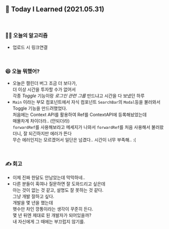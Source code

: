 ## 🚀 Today I Learned (2021.05.31)

<br/>

### **👨‍💻 오늘의 알고리즘**

-   업로드 시 링크연결

<br/>

### **😆 오늘 뭐했어?**

-   오늘은 캘린더 버그 조금 더 보다가,  
    더 이상 시간을 투자할 수가 없어서  
    각종 _Toggle_ 기능이랑 _로그인 관련 그룹_ 만드냐고 시간을 다 보냈던 하루  
-   `Main` 이라는 부모 컴포넌트에서 자식 컴포넌트 `SearchBar`의 `Modal`등을 불러와서 Toggle 기능을 만드려했었다.  
    처음에는 Context API를 활용하여 Ref를 ContextAPI에 등록해놨었는데  
    매몰차게 차이더라.. (안되더라)  
    `forwardRef`를 사용해보라고 메세지가 나와서 `forwardRef`를 처음 사용해서 불러왔더니, 잘 되긴하지만 에러가 뜬다  
    무슨 에러인지는 모르겠어서 일단은 넘겼다.. 시간이 너무 부족해.. :(  

<br/>

### **✍️ 회고**

-   이제 진짜 한달도 안남았는데 막막하네..
-   다른 분들이 혹여나 질문하면 잘 도와드리고 싶은데  
    아는 것이 없는 것 같고, 설명도 잘 못하는 것 같다.  
    그냥 개발 잘하고 싶다.  
    개발을 몇 년을 했는데  
    햇수만 차인 깡통이라는 생각이 꾸준히 든다.  
    몇 년 뒤엔 제대로 된 개발자가 되어있을까?  
    내 자신에게 그 때에는 부끄럽지 않기를.